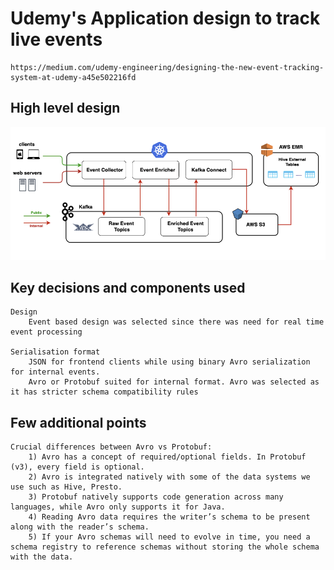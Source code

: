 # Udemy's Application design to track live events

    https://medium.com/udemy-engineering/designing-the-new-event-tracking-system-at-udemy-a45e502216fd

## High level design

![](udemy_event_tracker_design.png)
    

## Key decisions and components used

    Design
        Event based design was selected since there was need for real time event processing

    Serialisation format
        JSON for frontend clients while using binary Avro serialization for internal events.
        Avro or Protobuf suited for internal format. Avro was selected as it has stricter schema compatibility rules

## Few additional points

    Crucial differences between Avro vs Protobuf:
        1) Avro has a concept of required/optional fields. In Protobuf (v3), every field is optional.
        2) Avro is integrated natively with some of the data systems we use such as Hive, Presto.
        3) Protobuf natively supports code generation across many languages, while Avro only supports it for Java.
        4) Reading Avro data requires the writer’s schema to be present along with the reader’s schema.
        5) If your Avro schemas will need to evolve in time, you need a schema registry to reference schemas without storing the whole schema with the data. 

